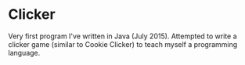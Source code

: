 # Clicker
Very first program I've written in Java (July 2015). Attempted to write a clicker game (similar to Cookie Clicker) to teach myself a programming language.

